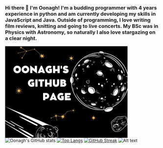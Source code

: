 ### Hi there 👋 I'm Oonagh! I'm a budding programmer with 4 years experience in python and am currently developing my skills in JavaScript and Java. Outside of programming, I love writing film reviews, knitting and going to live concerts. My BSc was in Physics with Astronomy, so naturally I also love stargazing on a clear night.

<!--
**oonaghalice/oonaghalice** is a ✨ _special_ ✨ repository because its `README.md` (this file) appears on your GitHub profile.

Here are some ideas to get you started:

- 🔭 I’m currently working on ...
- 🌱 I’m currently learning ...
- 👯 I’m looking to collaborate on ...
- 🤔 I’m looking for help with ...
- 💬 Ask me about ...
- 📫 How to reach me: ...
- 😄 Pronouns: ...
- ⚡ Fun fact: ...
-->

<img align="left" alt="Coding" width="400" src="https://github.com/oonaghalice/oonaghalice/blob/main/Oonagh's.jpg">

![Oonagh's GitHub stats](https://github-readme-stats.vercel.app/api?username=oonaghalice&show_icons=true&theme=tokyonight)
[![Top Langs](https://github-readme-stats.vercel.app/api/top-langs/?username=oonaghalice&layout=compact&theme=tokyonight)](https://github.com/oonaghalice/github-readme-stats)
[![GitHub Streak](http://github-readme-streak-stats.herokuapp.com?user=oonaghalice&theme=tokyonight)](https://git.io/streak-stats)
![Alt text](https://spotify-recently-played-readme.vercel.app/api?user=oonaghalice)

